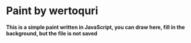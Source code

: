 # Paint by wertoquri

**This is a simple paint written in JavaScript, you can draw here, fill in the background, but the file is not saved**
